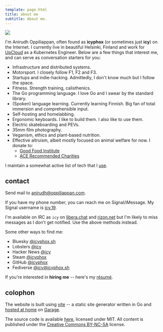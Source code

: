 ```yaml
---
template: page.html
title: about me
subtitle: About me.
---
```


<img src="https://cdn.icyphox.sh/fit?url=http://files.garage.koti.lan/IMG_1570.jpg&width=1000&height=1000" />

I'm Anirudh Oppiliappan, often found as **icyphox** (or sometimes just
**icy**) on the Internet. I currently live in beautiful Helsinki,
Finland and work for [UpCloud](https://upcloud.com) as a Kubernetes
Engineer. Below are a few things that interest me, and can serve as
conversation starters for you:

- Infrastructure and distributed systems.
- Motorsport. I closely follow F1, F2 and F3.
- Startups and indie-hacking. Admittedly, I don't know much but I follow
  the space.
- Fitness. Strength training, calisthenics.
- The Go programming language. I love Go and I swear by the standard
  library.
- (Spoken) language learning. Currently learning Finnish. Big
  fan of total immersion and comprehensible input.
- Self-hosting and homelabbing.
- Ergonomic keyboards. I like to build them. I also like to use them.
- Electric skateboarding and PEVs.
- 35mm film photography.
- Veganism, ethics and plant-based nutrition.
- Effective altruism, albeit mostly focused on animal welfare for now. I
  donate to:
  * [Good Food Institute](https://gfi.org)
  * [ACE Recommended
  Charities](https://animalcharityevaluators.org/recommended-charities/)


I maintain a somewhat active list of tech that I [use](/uses).

## contact

Send mail to [anirudh@oppiliappan.com](mailto:anirudh@oppiliappan.com).

If you have my phone number, you can reach me on Signal/iMessage. My
Signal username is
[icy.19](https://signal.me/#eu/Nphsc2OCoWjih4d8jfuRRV0v6fJNPOXG9lY1X6B4vYb7KPR4wdpKu6SScSzuztil).

I'm available on IRC as `icy` on [libera.chat](https://libera.chat) and
[rizon.net](https://rizon.net) but I'm likely to miss messages as I
don't get notified. Use the above methods instead.

Some other ways to find me:
- Bluesky [@icyphox.sh](https://bsky.app/profile/icyphox.sh)
- Lobsters [@icy](https://lobste.rs/u/icy)
- Hacker News [@icy](https://news.ycombinator.com/user?id=icy)
- Steam [@icyphox](https://steamcommunity.com/id/icyphox)
- GitHub [@icyphox](https://github.com/icyphox)
- Fediverse [@icy@icyphox.sh](https://h.icyphox.sh/@icy)

If you're interested in **hiring me** -- here's my
[résumé](https://cdn.icyphox.sh/resume.pdf).

## colophon

The website is built using [vite](https://git.icyphox.sh/vite) -- a
static site generator written in Go and [hosted at
home](/uses#homelab-k3s-cluster) on
[Garage](https://garagehq.deuxfleurs.fr/).

The source code is available [here](https://git.icyphox.sh/site),
licensed under MIT. All content is published under the [Creative Commons
BY-NC-SA](https://creativecommons.org/licenses/by-nc-sa/4.0/) license.
